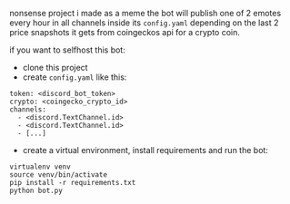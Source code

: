 nonsense project i made as a meme
the bot will publish one of 2 emotes every hour in all channels inside its `config.yaml` depending on the last 2 price snapshots it gets from coingeckos api for a crypto coin.

if you want to selfhost this bot:
- clone this project
- create `config.yaml` like this:
```
token: <discord_bot_token>
crypto: <coingecko_crypto_id>
channels:
  - <discord.TextChannel.id>
  - <discord.TextChannel.id>
  - [...]
```
- create a virtual environment, install requirements and run the bot:
```
virtualenv venv
source venv/bin/activate
pip install -r requirements.txt
python bot.py
```
